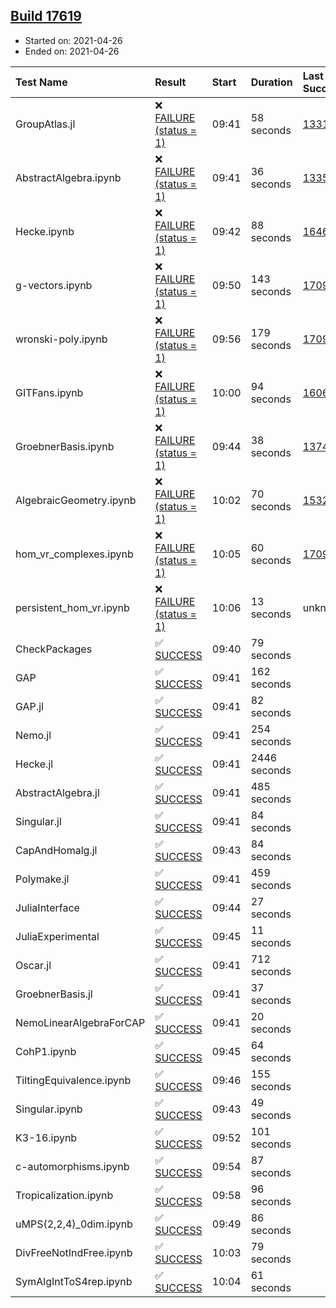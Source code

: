 ## [Build 17619](https://oscarci.mathematik.uni-kl.de/job/oscar/17619/)

* Started on: 2021-04-26
* Ended on: 2021-04-26

| Test Name    | Result | Start | Duration | Last Success | First Failure |
|:-------------|:-------|:------|:---------|:-------------|:--------------|
| GroupAtlas.jl | ❌ [FAILURE (status = 1)](https://oscarci.mathematik.uni-kl.de/job/oscar/17619/artifact/logs/build-17619/GroupAtlas.jl.log) | 09:41 | 58 seconds | [13311](https://oscarci.mathematik.uni-kl.de/job/oscar/13311/) | [13312](https://oscarci.mathematik.uni-kl.de/job/oscar/13312/) |
| AbstractAlgebra.ipynb | ❌ [FAILURE (status = 1)](https://oscarci.mathematik.uni-kl.de/job/oscar/17619/artifact/logs/build-17619/AbstractAlgebra.ipynb.log) | 09:41 | 36 seconds | [13355](https://oscarci.mathematik.uni-kl.de/job/oscar/13355/) | [13356](https://oscarci.mathematik.uni-kl.de/job/oscar/13356/) |
| Hecke.ipynb | ❌ [FAILURE (status = 1)](https://oscarci.mathematik.uni-kl.de/job/oscar/17619/artifact/logs/build-17619/Hecke.ipynb.log) | 09:42 | 88 seconds | [16463](https://oscarci.mathematik.uni-kl.de/job/oscar/16463/) | [16464](https://oscarci.mathematik.uni-kl.de/job/oscar/16464/) |
| g-vectors.ipynb | ❌ [FAILURE (status = 1)](https://oscarci.mathematik.uni-kl.de/job/oscar/17619/artifact/logs/build-17619/g-vectors.ipynb.log) | 09:50 | 143 seconds | [17099](https://oscarci.mathematik.uni-kl.de/job/oscar/17099/) | [17100](https://oscarci.mathematik.uni-kl.de/job/oscar/17100/) |
| wronski-poly.ipynb | ❌ [FAILURE (status = 1)](https://oscarci.mathematik.uni-kl.de/job/oscar/17619/artifact/logs/build-17619/wronski-poly.ipynb.log) | 09:56 | 179 seconds | [17098](https://oscarci.mathematik.uni-kl.de/job/oscar/17098/) | [17099](https://oscarci.mathematik.uni-kl.de/job/oscar/17099/) |
| GITFans.ipynb | ❌ [FAILURE (status = 1)](https://oscarci.mathematik.uni-kl.de/job/oscar/17619/artifact/logs/build-17619/GITFans.ipynb.log) | 10:00 | 94 seconds | [16068](https://oscarci.mathematik.uni-kl.de/job/oscar/16068/) | [16069](https://oscarci.mathematik.uni-kl.de/job/oscar/16069/) |
| GroebnerBasis.ipynb | ❌ [FAILURE (status = 1)](https://oscarci.mathematik.uni-kl.de/job/oscar/17619/artifact/logs/build-17619/GroebnerBasis.ipynb.log) | 09:44 | 38 seconds | [13748](https://oscarci.mathematik.uni-kl.de/job/oscar/13748/) | [13749](https://oscarci.mathematik.uni-kl.de/job/oscar/13749/) |
| AlgebraicGeometry.ipynb | ❌ [FAILURE (status = 1)](https://oscarci.mathematik.uni-kl.de/job/oscar/17619/artifact/logs/build-17619/AlgebraicGeometry.ipynb.log) | 10:02 | 70 seconds | [15322](https://oscarci.mathematik.uni-kl.de/job/oscar/15322/) | [15323](https://oscarci.mathematik.uni-kl.de/job/oscar/15323/) |
| hom_vr_complexes.ipynb | ❌ [FAILURE (status = 1)](https://oscarci.mathematik.uni-kl.de/job/oscar/17619/artifact/logs/build-17619/hom_vr_complexes.ipynb.log) | 10:05 | 60 seconds | [17099](https://oscarci.mathematik.uni-kl.de/job/oscar/17099/) | [17100](https://oscarci.mathematik.uni-kl.de/job/oscar/17100/) |
| persistent_hom_vr.ipynb | ❌ [FAILURE (status = 1)](https://oscarci.mathematik.uni-kl.de/job/oscar/17619/artifact/logs/build-17619/persistent_hom_vr.ipynb.log) | 10:06 | 13 seconds | unknown | unknown |
| CheckPackages | ✅ [SUCCESS](https://oscarci.mathematik.uni-kl.de/job/oscar/17619/artifact/logs/build-17619/CheckPackages.log) | 09:40 | 79 seconds |  |  |
| GAP | ✅ [SUCCESS](https://oscarci.mathematik.uni-kl.de/job/oscar/17619/artifact/logs/build-17619/GAP.log) | 09:41 | 162 seconds |  |  |
| GAP.jl | ✅ [SUCCESS](https://oscarci.mathematik.uni-kl.de/job/oscar/17619/artifact/logs/build-17619/GAP.jl.log) | 09:41 | 82 seconds |  |  |
| Nemo.jl | ✅ [SUCCESS](https://oscarci.mathematik.uni-kl.de/job/oscar/17619/artifact/logs/build-17619/Nemo.jl.log) | 09:41 | 254 seconds |  |  |
| Hecke.jl | ✅ [SUCCESS](https://oscarci.mathematik.uni-kl.de/job/oscar/17619/artifact/logs/build-17619/Hecke.jl.log) | 09:41 | 2446 seconds |  |  |
| AbstractAlgebra.jl | ✅ [SUCCESS](https://oscarci.mathematik.uni-kl.de/job/oscar/17619/artifact/logs/build-17619/AbstractAlgebra.jl.log) | 09:41 | 485 seconds |  |  |
| Singular.jl | ✅ [SUCCESS](https://oscarci.mathematik.uni-kl.de/job/oscar/17619/artifact/logs/build-17619/Singular.jl.log) | 09:41 | 84 seconds |  |  |
| CapAndHomalg.jl | ✅ [SUCCESS](https://oscarci.mathematik.uni-kl.de/job/oscar/17619/artifact/logs/build-17619/CapAndHomalg.jl.log) | 09:43 | 84 seconds |  |  |
| Polymake.jl | ✅ [SUCCESS](https://oscarci.mathematik.uni-kl.de/job/oscar/17619/artifact/logs/build-17619/Polymake.jl.log) | 09:41 | 459 seconds |  |  |
| JuliaInterface | ✅ [SUCCESS](https://oscarci.mathematik.uni-kl.de/job/oscar/17619/artifact/logs/build-17619/JuliaInterface.log) | 09:44 | 27 seconds |  |  |
| JuliaExperimental | ✅ [SUCCESS](https://oscarci.mathematik.uni-kl.de/job/oscar/17619/artifact/logs/build-17619/JuliaExperimental.log) | 09:45 | 11 seconds |  |  |
| Oscar.jl | ✅ [SUCCESS](https://oscarci.mathematik.uni-kl.de/job/oscar/17619/artifact/logs/build-17619/Oscar.jl.log) | 09:41 | 712 seconds |  |  |
| GroebnerBasis.jl | ✅ [SUCCESS](https://oscarci.mathematik.uni-kl.de/job/oscar/17619/artifact/logs/build-17619/GroebnerBasis.jl.log) | 09:41 | 37 seconds |  |  |
| NemoLinearAlgebraForCAP | ✅ [SUCCESS](https://oscarci.mathematik.uni-kl.de/job/oscar/17619/artifact/logs/build-17619/NemoLinearAlgebraForCAP.log) | 09:41 | 20 seconds |  |  |
| CohP1.ipynb | ✅ [SUCCESS](https://oscarci.mathematik.uni-kl.de/job/oscar/17619/artifact/logs/build-17619/CohP1.ipynb.log) | 09:45 | 64 seconds |  |  |
| TiltingEquivalence.ipynb | ✅ [SUCCESS](https://oscarci.mathematik.uni-kl.de/job/oscar/17619/artifact/logs/build-17619/TiltingEquivalence.ipynb.log) | 09:46 | 155 seconds |  |  |
| Singular.ipynb | ✅ [SUCCESS](https://oscarci.mathematik.uni-kl.de/job/oscar/17619/artifact/logs/build-17619/Singular.ipynb.log) | 09:43 | 49 seconds |  |  |
| K3-16.ipynb | ✅ [SUCCESS](https://oscarci.mathematik.uni-kl.de/job/oscar/17619/artifact/logs/build-17619/K3-16.ipynb.log) | 09:52 | 101 seconds |  |  |
| c-automorphisms.ipynb | ✅ [SUCCESS](https://oscarci.mathematik.uni-kl.de/job/oscar/17619/artifact/logs/build-17619/c-automorphisms.ipynb.log) | 09:54 | 87 seconds |  |  |
| Tropicalization.ipynb | ✅ [SUCCESS](https://oscarci.mathematik.uni-kl.de/job/oscar/17619/artifact/logs/build-17619/Tropicalization.ipynb.log) | 09:58 | 96 seconds |  |  |
| uMPS(2,2,4)_0dim.ipynb | ✅ [SUCCESS](https://oscarci.mathematik.uni-kl.de/job/oscar/17619/artifact/logs/build-17619/uMPS-2-2-4-_0dim.ipynb.log) | 09:49 | 86 seconds |  |  |
| DivFreeNotIndFree.ipynb | ✅ [SUCCESS](https://oscarci.mathematik.uni-kl.de/job/oscar/17619/artifact/logs/build-17619/DivFreeNotIndFree.ipynb.log) | 10:03 | 79 seconds |  |  |
| SymAlgIntToS4rep.ipynb | ✅ [SUCCESS](https://oscarci.mathematik.uni-kl.de/job/oscar/17619/artifact/logs/build-17619/SymAlgIntToS4rep.ipynb.log) | 10:04 | 61 seconds |  |  |
